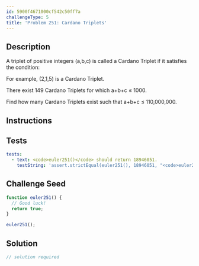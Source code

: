 ```yaml
---
id: 5900f4671000cf542c50ff7a
challengeType: 5
title: 'Problem 251: Cardano Triplets'
---
```


## Description
<section id='description'>
A triplet of positive integers (a,b,c) is called a Cardano Triplet if it satisfies the condition:



For example, (2,1,5) is a Cardano Triplet.


There exist 149 Cardano Triplets for which a+b+c ≤ 1000.


Find how many Cardano Triplets exist such that a+b+c ≤ 110,000,000.
</section>

## Instructions
<section id='instructions'>

</section>

## Tests
<section id='tests'>

```yml
tests:
  - text: <code>euler251()</code> should return 18946051.
    testString: 'assert.strictEqual(euler251(), 18946051, "<code>euler251()</code> should return 18946051.");'

```

</section>

## Challenge Seed
<section id='challengeSeed'>

<div id='js-seed'>

```js
function euler251() {
  // Good luck!
  return true;
}

euler251();
```

</div>



</section>

## Solution
<section id='solution'>

```js
// solution required
```
</section>
